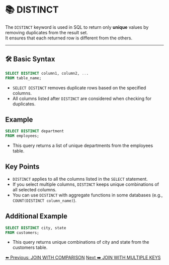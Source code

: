 <!-- markdownlint-disable MD033 -->
<!-- markdownlint-disable MD004 -->

# 📚 DISTINCT

The `DISTINCT` keyword is used in SQL to return only **unique** values by removing duplicates from the result set.  
It ensures that each returned row is different from the others.

---

## 🛠️ Basic Syntax

```sql
SELECT DISTINCT column1, column2, ...
FROM table_name;
```

- `SELECT DISTINCT` removes duplicate rows based on the specified columns.
- All columns listed after `DISTINCT` are considered when checking for duplicates.

## Example

```sql
SELECT DISTINCT department
FROM employees;
```

- This query returns a list of unique departments from the employees table.

## Key Points

- `DISTINCT` applies to all the columns listed in the `SELECT` statement.
- If you select multiple columns, `DISTINCT` keeps unique combinations of all selected columns.
- You can use `DISTINCT` with aggregate functions in some databases (e.g., `COUNT(DISTINCT column_name)`).

## Additional Example

```sql
SELECT DISTINCT city, state
FROM customers;
```

- This query returns unique combinations of city and state from the customers table.

[⬅️ Previous: JOIN WITH COMPARISON](joinwithacomparisonoperator.md)   [Next ➡️ JOIN WITH MULTIPLE KEYS](joinwithmultiplekeys.md)
